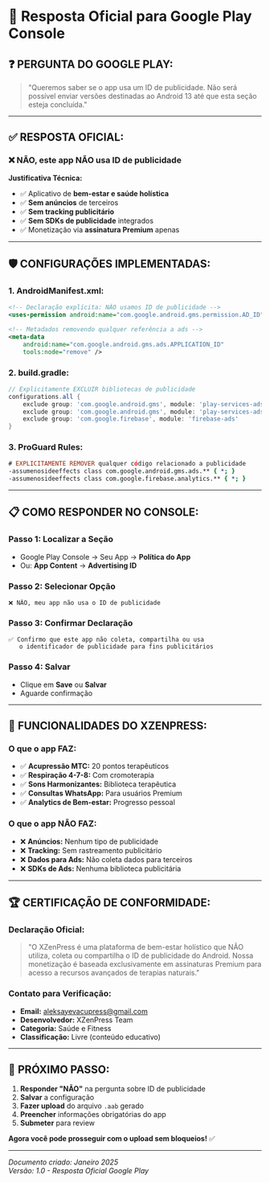 # 📱 Resposta Oficial para Google Play Console

## ❓ **PERGUNTA DO GOOGLE PLAY:**
> "Queremos saber se o app usa um ID de publicidade. Não será possível enviar versões destinadas ao Android 13 até que esta seção esteja concluída."

---

## ✅ **RESPOSTA OFICIAL:**

### **❌ NÃO, este app NÃO usa ID de publicidade**

**Justificativa Técnica:**
- ✅ Aplicativo de **bem-estar e saúde holística**
- ✅ **Sem anúncios** de terceiros
- ✅ **Sem tracking publicitário**
- ✅ **Sem SDKs de publicidade** integrados
- ✅ Monetização via **assinatura Premium** apenas

---

## 🛡️ **CONFIGURAÇÕES IMPLEMENTADAS:**

### **1. AndroidManifest.xml:**
```xml
<!-- Declaração explícita: NÃO usamos ID de publicidade -->
<uses-permission android:name="com.google.android.gms.permission.AD_ID" tools:node="remove" />

<!-- Metadados removendo qualquer referência a ads -->
<meta-data
    android:name="com.google.android.gms.ads.APPLICATION_ID"
    tools:node="remove" />
```

### **2. build.gradle:**
```gradle
// Explicitamente EXCLUIR bibliotecas de publicidade
configurations.all {
    exclude group: 'com.google.android.gms', module: 'play-services-ads'
    exclude group: 'com.google.android.gms', module: 'play-services-ads-lite'
    exclude group: 'com.google.firebase', module: 'firebase-ads'
}
```

### **3. ProGuard Rules:**
```pro
# EXPLICITAMENTE REMOVER qualquer código relacionado a publicidade
-assumenosideeffects class com.google.android.gms.ads.** { *; }
-assumenosideeffects class com.google.firebase.analytics.** { *; }
```

---

## 📋 **COMO RESPONDER NO CONSOLE:**

### **Passo 1: Localizar a Seção**
- Google Play Console → Seu App → **Política do App**
- Ou: **App Content** → **Advertising ID**

### **Passo 2: Selecionar Opção**
```
❌ NÃO, meu app não usa o ID de publicidade
```

### **Passo 3: Confirmar Declaração**
```
✅ Confirmo que este app não coleta, compartilha ou usa 
   o identificador de publicidade para fins publicitários
```

### **Passo 4: Salvar**
- Clique em **Save** ou **Salvar**
- Aguarde confirmação

---

## 🎯 **FUNCIONALIDADES DO XZENPRESS:**

### **O que o app FAZ:**
- ✅ **Acupressão MTC:** 20 pontos terapêuticos
- ✅ **Respiração 4-7-8:** Com cromoterapia
- ✅ **Sons Harmonizantes:** Biblioteca terapêutica
- ✅ **Consultas WhatsApp:** Para usuários Premium
- ✅ **Analytics de Bem-estar:** Progresso pessoal

### **O que o app NÃO FAZ:**
- ❌ **Anúncios:** Nenhum tipo de publicidade
- ❌ **Tracking:** Sem rastreamento publicitário
- ❌ **Dados para Ads:** Não coleta dados para terceiros
- ❌ **SDKs de Ads:** Nenhuma biblioteca publicitária

---

## 🏆 **CERTIFICAÇÃO DE CONFORMIDADE:**

### **Declaração Oficial:**
> "O XZenPress é uma plataforma de bem-estar holístico que NÃO utiliza, 
> coleta ou compartilha o ID de publicidade do Android. Nossa monetização 
> é baseada exclusivamente em assinaturas Premium para acesso a recursos 
> avançados de terapias naturais."

### **Contato para Verificação:**
- **Email:** aleksayevacupress@gmail.com
- **Desenvolvedor:** XZenPress Team
- **Categoria:** Saúde e Fitness
- **Classificação:** Livre (conteúdo educativo)

---

## 🚀 **PRÓXIMO PASSO:**

1. **Responder "NÃO"** na pergunta sobre ID de publicidade
2. **Salvar** a configuração
3. **Fazer upload** do arquivo `.aab` gerado
4. **Preencher** informações obrigatórias do app
5. **Submeter** para review

**Agora você pode prosseguir com o upload sem bloqueios!** ✅

---

*Documento criado: Janeiro 2025*  
*Versão: 1.0 - Resposta Oficial Google Play*